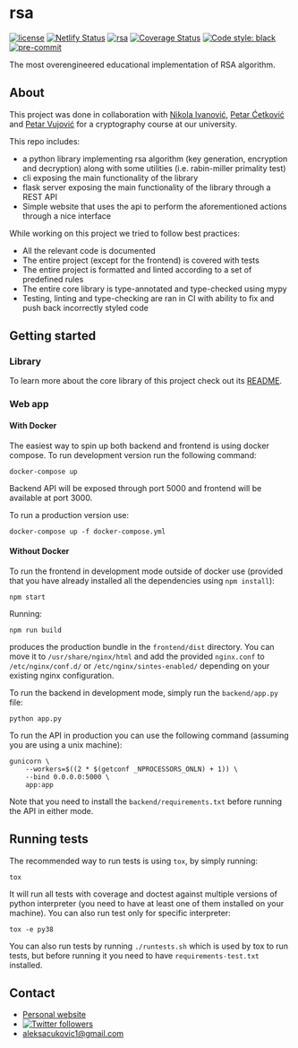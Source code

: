 # rsa

[![license](https://img.shields.io/badge/License-MIT-green.svg)](https://github.com/AleksaC/rsa/blob/master/LICENSE)
[![Netlify Status](https://api.netlify.com/api/v1/badges/a30a8e01-c7b3-4421-bf05-e6e265ac52f7/deploy-status)](https://app.netlify.com/sites/rsa-docs/deploys)
[![rsa](https://circleci.com/gh/AleksaC/rsa.svg?style=svg)](https://circleci.com/gh/AleksaC/rsa)
[![Coverage Status](https://coveralls.io/repos/github/AleksaC/rsa/badge.svg?branch=master&t=v7XyBE)](https://coveralls.io/github/AleksaC/rsa?branch=master)
<a href="https://github.com/psf/black"><img alt="Code style: black" src="https://img.shields.io/badge/code%20style-black-000000.svg"></a>
[![pre-commit](https://img.shields.io/badge/pre--commit-enabled-brightgreen?logo=pre-commit&logoColor=white)](https://github.com/AleksaC/rsa/blob/master/.pre-commit-config.yaml)

The most overengineered educational implementation of RSA algorithm.

## About
This project was done in collaboration with [Nikola Ivanović](https://github.com/Buddypas),
[Petar Ćetković](https://github.com/PetarCetkovic) and [Petar Vujović](https://github.com/petarvujovic98)
for a cryptography course at our university.

This repo includes:
- a python library implementing rsa algorithm (key generation,
encryption and decryption) along with some utilities (i.e. rabin-miller
primality test)
- cli exposing the main functionality of the library
- flask server exposing the main functionality of the library through a REST API
- Simple website that uses the api to perform the aforementioned actions through
a nice interface

While working on this project we tried to follow best practices:
- All the relevant code is documented
- The entire project (except for the frontend) is covered with tests
- The entire project is formatted and linted according to a set of predefined rules
- The entire core library is type-annotated and type-checked using mypy
- Testing, linting and type-checking are ran in CI with ability to fix and push
back incorrectly styled code

## Getting started
### Library
To learn more about the core library of this project check out its
[README](algorithm/README.md).

### Web app
#### With Docker
The easiest way to spin up both backend and frontend is using docker compose.
To run development version run the following command:
```shell script
docker-compose up
```
Backend API will be exposed through port 5000 and frontend will be available
at port 3000.

To run a production version use:
```shell script
docker-compose up -f docker-compose.yml
```

#### Without Docker
To run the frontend in development mode outside of docker use (provided that you
have already installed all the dependencies using `npm install`):
```shell script
npm start
```
Running:
```shell script
npm run build
```
produces the production bundle in the `frontend/dist` directory. You can move it
to `/usr/share/nginx/html` and add the provided `nginx.conf` to `/etc/nginx/conf.d/`
or `/etc/nginx/sintes-enabled/` depending on your existing nginx configuration.

To run the backend in development mode, simply run the `backend/app.py` file:
```shell script
python app.py
```
To run the API in production you can use the following command (assuming you are
using a unix machine):
```shell script
gunicorn \
    --workers=$((2 * $(getconf _NPROCESSORS_ONLN) + 1)) \
    --bind 0.0.0.0:5000 \
    app:app
```
Note that you need to install the `backend/requirements.txt` before running the
API in either mode.

## Running tests
The recommended way to run tests is using `tox`, by simply running:
```shell script
tox
```
It will run all tests with coverage and doctest against multiple versions of
python interpreter (you need to have at least one of them installed on your
machine). You can also run test only for specific interpreter:
```shell script
tox -e py38
```
You can also run tests by running `./runtests.sh` which is used by tox to run
tests, but before running it you need to have `requirements-test.txt` installed.

## Contact
- [Personal website](https://aleksac.me)
- <a target="_blank" href="http://twitter.com/aleksa_c_"><img alt='Twitter followers' src="https://img.shields.io/twitter/follow/aleksa_c_.svg?style=social"></a>
- aleksacukovic1@gmail.com
